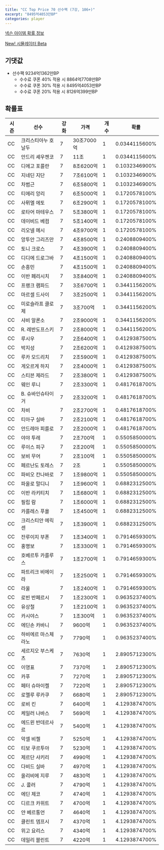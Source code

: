 ```yaml
---
title: "CC Top Price 70 선수팩 (7강, 106+)"
excerpt: "8495억4053만BP"
categories: player
---
```

[넥슨 아이템 확률 정보](http://iteminfo.nexon.com/probability/fco?sn=7527)

[New! 시뮬레이터 Beta](/simulator/7527)
## 기댓값
- 선수팩 9234억1362만BP
  - 수수료 쿠폰 40% 적용 시 8864억7708만BP
  - 수수료 쿠폰 30% 적용 시 8495억4053만BP
  - 수수료 쿠폰 20% 적용 시 8126억399만BP


## 확률표

|시즌|선수|강화|가격|개수|확률|
|---|---|---|---|---|---|
|CC|크리스티아누 호날두|7|30조7000억|1|0.0344115600%|
|CC|안드리 셰우첸코|7|11조|1|0.0344115600%|
|CC|디에고 포를란|7|8조6200억|1|0.1032346900%|
|CC|지네딘 지단|7|7조6100억|1|0.1032346900%|
|CC|차범근|7|6조5800억|1|0.1032346900%|
|CC|티에리 앙리|7|6조5000억|1|0.1720578100%|
|CC|사뮈엘 에토|7|6조2900억|1|0.1720578100%|
|CC|로타어 마테우스|7|5조3800억|1|0.1720578100%|
|CC|데이비드 베컴|7|5조1400억|1|0.1720578100%|
|CC|리오넬 메시|7|4조9700억|1|0.1720578100%|
|CC|앙투안 그리즈만|7|4조8500억|1|0.2408809400%|
|CC|토니 크로스|7|4조3900억|1|0.2408809400%|
|CC|디디에 드로그바|7|4조1500억|1|0.2408809400%|
|CC|손흥민|7|4조1500억|1|0.2408809400%|
|CC|이반 페리시치|7|3조8400억|1|0.2408809400%|
|CC|프랭크 램파드|7|3조6700억|1|0.3441156200%|
|CC|마르셀 드사이|7|3조2500억|1|0.3441156200%|
|CC|미로슬라프 클로제|7|3조700억|1|0.3441156200%|
|CC|샤비 알론소|7|2조9000억|1|0.3441156200%|
|CC|R. 레반도프스키|7|2조8000억|1|0.3441156200%|
|CC|루시우|7|2조6400억|1|0.4129387500%|
|CC|박지성|7|2조6200억|1|0.4129387500%|
|CC|루카 모드리치|7|2조5900억|1|0.4129387500%|
|CC|게오르게 하지|7|2조4000억|1|0.4129387500%|
|CC|스티븐 제라드|7|2조3800억|1|0.4129387500%|
|CC|웨인 루니|7|2조3300억|1|0.4817618700%|
|CC|B. 슈바인슈타이거|7|2조3200억|1|0.4817618700%|
|CC|차비|7|2조2700억|1|0.4817618700%|
|CC|티아구 실바|7|2조2100억|1|0.4817618700%|
|CC|안드레아 피를로|7|2조2000억|1|0.4817618700%|
|CC|야야 투레|7|2조700억|1|0.5505850000%|
|CC|루이스 피구|7|2조200억|1|0.5505850000%|
|CC|보비 무어|7|2조100억|1|0.5505850000%|
|CC|페르난도 토레스|7|2조|1|0.5505850000%|
|CC|파비오 칸나바로|7|1조9800억|1|0.5505850000%|
|CC|파올로 말디니|7|1조9600억|1|0.6882312500%|
|CC|이반 라키티치|7|1조6800억|1|0.6882312500%|
|CC|필립 람|7|1조6000억|1|0.6882312500%|
|CC|카를레스 푸욜|7|1조4500억|1|0.6882312500%|
|CC|크리스티안 에릭센|7|1조3900억|1|0.6882312500%|
|CC|잔루이지 부폰|7|1조3400억|1|0.7914659300%|
|CC|홍명보|7|1조3300억|1|0.7914659300%|
|CC|호베르투 카를루스|7|1조2700억|1|0.7914659300%|
|CC|파트리크 비에이라|7|1조2500억|1|0.7914659300%|
|CC|라울|7|1조2400억|1|0.7914659300%|
|CC|로빈 반페르시|7|1조2300억|1|0.9635237400%|
|CC|유상철|7|1조2100억|1|0.9635237400%|
|CC|카시야스|7|1조300억|1|0.9635237400%|
|CC|에딘손 카바니|7|9600억|1|0.9635237400%|
|CC|하비에르 마스체라노|7|7790억|1|0.9635237400%|
|CC|세르지오 부스케츠|7|7630억|1|2.8905712300%|
|CC|이영표|7|7370억|1|2.8905712300%|
|CC|카푸|7|7270억|1|2.8905712300%|
|CC|페터 슈마이켈|7|7220억|1|2.8905712300%|
|CC|로멜루 루카쿠|7|6680억|1|2.8905712300%|
|CC|로비 킨|7|6400억|1|4.1293874700%|
|CC|케일러 나바스|7|5690억|1|4.1293874700%|
|CC|에드윈 반데르사르|7|5400억|1|4.1293874700%|
|CC|악셀 비첼|7|5250억|1|4.1293874700%|
|CC|티보 쿠르투아|7|5230억|1|4.1293874700%|
|CC|제르단 샤키리|7|4990억|1|4.1293874700%|
|CC|다비드 실바|7|4970억|1|4.1293874700%|
|CC|올리비에 지루|7|4830억|1|4.1293874700%|
|CC|J. 콜러|7|4790억|1|4.1293874700%|
|CC|에딘 제코|7|4740억|1|4.1293874700%|
|CC|디르크 카위트|7|4700억|1|4.1293874700%|
|CC|얀 베르통언|7|4640억|1|4.1293874700%|
|CC|클린트 뎀프시|7|4370억|1|4.1293874700%|
|CC|위고 요리스|7|4340억|1|4.1293874700%|
|CC|데일리 블린트|7|4220억|1|4.1293874700%|
